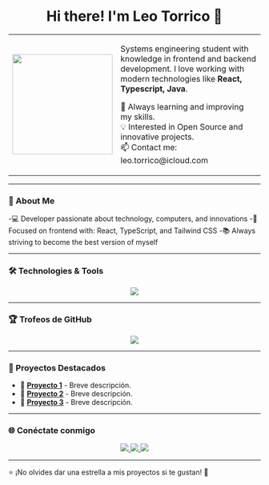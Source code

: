 <h1 align="center">Hi there! I'm Leo Torrico 👋</h1>
<div align="center">
  <table>
    <tr>
      <td>
        <img src="https://media.giphy.com/media/ua7vVw9awZKWwLSYpW/giphy.gif" width="200px">
      </td>
      <td>
        <p>
          Systems engineering student with knowledge in frontend and backend development.
          I love working with modern technologies like <b>React, Typescript, Java</b>.
        </p>
        <p>
          🚀 Always learning and improving my skills.<br>
          💡 Interested in Open Source and innovative projects.<br>
          📫 Contact me: leo.torrico@icloud.com
        </p>
      </td>
    </tr>
  </table>
</div>

---

### 🚀 About Me
-💻 Developer passionate about technology, computers, and innovations
-🎯 Focused on frontend with: React, TypeScript, and Tailwind CSS
-📚 Always striving to become the best version of myself

---

### 🛠️ Technologies & Tools  

<p align="center">
  <img src="https://skillicons.dev/icons?i=react,js,ts,nodejs,express,tailwind,html,css,mysql,postgres,docker,git,github,vscode,java,springboot,python" />
</p>


---

### 🏆 Trofeos de GitHub  
<p align="center">
  <img src="https://github-profile-trophy.vercel.app/?LeoTorrico&theme=onedark&no-bg=true&no-frame=true" />
</p>

---

### 🚀 Proyectos Destacados  
- 🔹 **[Proyecto 1](https://github.com/tu-username/proyecto1)** - Breve descripción.
- 🔹 **[Proyecto 2](https://github.com/tu-username/proyecto2)** - Breve descripción.
- 🔹 **[Proyecto 3](https://github.com/tu-username/proyecto3)** - Breve descripción.

---

### 🌐 Conéctate conmigo  
<p align="center">
  <a href="https://www.linkedin.com/in/tu-username/" target="_blank">
    <img src="https://img.shields.io/badge/LinkedIn-0077B5?style=for-the-badge&logo=linkedin&logoColor=white" />
  </a>
  <a href="https://twitter.com/tu-username" target="_blank">
    <img src="https://img.shields.io/badge/Twitter-1DA1F2?style=for-the-badge&logo=twitter&logoColor=white" />
  </a>
  <a href="mailto:tu-email@gmail.com">
    <img src="https://img.shields.io/badge/Gmail-D14836?style=for-the-badge&logo=gmail&logoColor=white" />
  </a>
</p>

---

⭐️ ¡No olvides dar una estrella a mis proyectos si te gustan! 🚀
